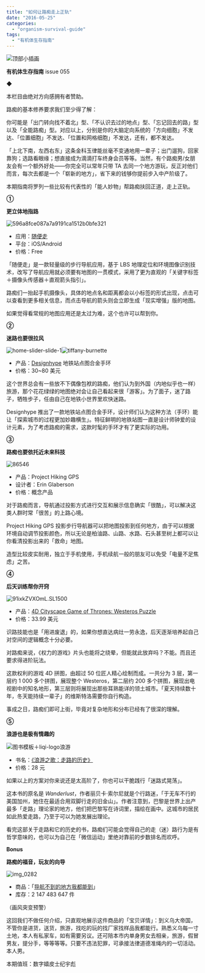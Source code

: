 ```yaml
---
title: "如何让路痴走上正轨"
date: "2016-05-25"
categories: 
  - "organism-survival-guide"
tags: 
  - "有机体生存指南"
---
```


![顶部小插画](/images/46515.jpg)

**有机体生存指南** issue 055

◆

本栏目由绝对方向感拥有者赞助。

路痴的基本修养要求我们至少得了解：

你可能是「出门转向找不着北」型、「不认识去过的地点」型、「忘记回去的路」型以及「全能路痴」型。对应以上，分别是你的大脑定向系统的「方向细胞」不发达、「位置细胞」不发达、「位置和网格细胞」不发达，还有，都不发达。

「上北下南，左西右东」这条金科玉律能丝毫不变通地用一辈子；出门遛狗，回家靠狗；选路看眼缘；想直接成为滴滴打车终身会员等等。当然，有个路痴男/女朋友会有一个额外好处——你完全可以常年只带 TA 去同一个地方游玩，反正对他们而言，每次去都是一个「崭新的地方」，省下来的钱够你提前步入中产阶级了。

本期指南将罗列一些比较有代表性的「能人妙物」帮路痴扶回正道，走上正轨。

**①**

**更立体地指路**

![596a8fce087a7a9191ca1512b0bfe321](/images/23349.png)

- 应用：[随便走](https://www.gogocity.cn/download.html)
- 平台：iOS/Android
- 价格：Free

「随便走」是一款轻量级的步行导航应用，基于 LBS 地理定位和环境图像识别技术，改写了导航应用就必须要有地图的一贯模式，采用了更为直观的「关键字标签＋摄像头传感器＋直观箭头指引」。

路痴们一抬起手机摄像头，具体的地点名和距离都会以小标签的形式出现，点击可以查看到更多相关信息，而点击导航的箭头则会立即生成「现实增强」版的地图。

如果觉得看常规的地图应用还是太过为难，这个也许可以帮到你。

****②****

**迷路也要很拉风**

![home-slider-slide-1](/images/74161.jpg)![tiffany-burnette](/images/93111.jpg)

- 产品：[Designhype](https://designhypeinc.com/) 地铁站点图合金手环
- 价格：30~80 美元

这个世界总会有一些放不下偶像包袱的路痴，他们认为到外国（内地似乎也一样）旅游，那个花花绿绿的地图绝对会让自己看起来很「游客」。为了面子，迷了路子，牺牲步子，任由自己在地铁小世界里欢快迷路。

Designhype 推出了一款地铁站点图合金手环，设计师们认为这种方法（手环）能让「探索城市的过程更加妙趣横生」。特征鲜明的地铁站图一直是设计师钟爱的设计元素，为了考虑路痴的需求，这款时髦的手环才有了更实际的功用。

******③******

**路痴也要依托近未来科技**

![86546](/images/70071.jpg)

- 产品：Project Hiking GPS
- 设计者：Erin Glaberson
- 价格：概念产品

对于路痴而言，导航通过投影方式进行交互和展示信息确实「很酷」，可以解决这类人群时常「很苦」的上路心境。

Project Hiking GPS 投影步行导航器可以把地图投影到任何地方，由于可以根据环境自动调节投影颜色，所以无论是柏油路、山路、水路、石头甚至树上都可以让你看清投影出来的「救命」地图。

造型比较皮实耐用，独立于手机使用，手机续航一般的朋友可以免受「电量不足焦虑」之苦。

**④**

**后天训练帮你开窍**

![91ixkZVXOmL._SL1500_](/images/55741.jpg)

- 产品：[4D Cityscape Game of Thrones: Westeros Puzzle](https://www.amazon.com/4D-Cityscape-Game-Thrones-Westeros/dp/B00DLX51HK/ref=sr_1_7?t lie=UTF8&qid=1462355363&sr=8-7&keywords=4d+cityscape)
- 价格：33.99 美元

识路技能也是「用进废退」的，如果你想直达病灶一劳永逸，后天逐渐培养起自己对空间的逻辑概念十分必要。

对路痴来说，《权力的游戏》片头也能将之绕晕，但能就此放弃吗？不能。而且还要求得进阶玩法。

这款权利的游戏 4D 拼图，由超过 50 位匠人精心绘制而成。一共分为 3 层，第一层约 1 000 多个拼图，展现整个 Westeros，第二层约 200 多个拼图，展现出电视剧中的知名地形，第三层则将展现出那些耳熟能详的领土城市。「夏天持续数十年，冬天能持续一辈子」的维斯特洛需要你自行构造。

事成之日，路痴们即可上街，毕竟对复杂地形和分布已经有了很深的理解。

**⑤**

**浪游也是极有情趣的**

![图书模板＋liqi-logo浪游](/images/03010-1377x1024.jpg)

- 书名：[《浪游之歌：走路的历史》](https://www.amazon.cn/浪游之歌-走路的历史-丽贝卡•索尔尼/dp/B00BJFZI16/ref=sr_1_2?ie=UTF8&qid=1462418962&sr=8-2&keywords=浪游)
- 价格：28 元

如果以上的方案对你来说还是太高阶了，你也可以干脆践行「迷路式晃荡」。

这本书的原名是 _Wanderlust_，作者丽贝卡·索尔尼就是个行路迷，「于无车不行的美国加州，她住在最适合用双脚行走的旧金山」。作者注意到，巴黎是世界上出产最多「走路」理论家的地方，他们把巴黎写在诗词里，描绘在画中。这城市的居民如此热爱走路，乃至于可以为她发展出理论。

看完这部关于走路和它的历史的书，路痴们可能会觉得自己的走（迷）路行为是有哲学意味的，也可以为自己在「微信运动」里绝对靠前的步数排名而欢呼。

**Bonus**

**路痴的福音，玩友的向导**

![img_0282](/images/52387.png)

- 商品：「[导航不到的地方我都能到](https://item.taobao.com/item.htm?spm=a230r.1.14.13.wC5ZKd&id=522212845307&ns=1&abbucket=14#detail)」
- 库存：2 147 483 647 件

（画风突变预警）

这回我们不做任何介绍，只直观地展示这件商品的「宝贝详情」：到义乌大帝国，不管你是进货，送货，旅游，找吃的玩的找厂家找样品我都能行。熟悉义乌每一寸土地，本人有私家车，如有需要另议。还可陪本市内单身男女去相亲，旅游，假冒男友，提分手，等等等等。只要不违法犯罪，可承接法律道德准绳内的一切活动。本人男。

本期值班：数字嬉皮士纪宇彪
